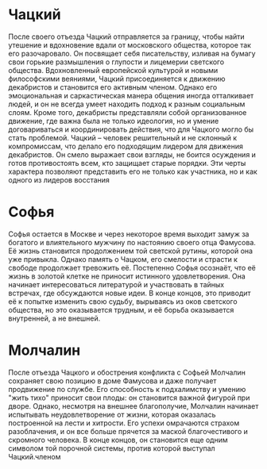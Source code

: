 # Чацкий
После своего отъезда Чацкий отправляется за границу, чтобы найти утешение и вдохновение вдали от московского общества, которое так его разочаровало. Он посвящает себя писательству, изливая на бумагу свои горькие размышления о глупости и лицемерии светского общества. Вдохновленный европейской культурой и новыми философскими веяниями, Чацкий присоединяется к движению декабристов и становится его активным членом. Однако его эмоциональная и саркастическая манера общения иногда отталкивает людей, и он не всегда умеет находить подход к разным социальным слоям. Кроме того, декабристы представляли собой организованное движение, где важна была не только идеология, но и умение договариваться и координировать действия, что для Чацкого могло бы стать проблемой. Чацкий – человек решительный и не склонный к компромиссам, что делало его подходящим лидером для движения декабристов. Он смело выражает свои взгляды, не боится осуждения и готов противостоять всем, кто защищает старые порядки. Эти черты характера позволяют представить его не только как участника, но и как одного из лидеров восстания

# Софья
Софья остается в Москве и через некоторое время выходит замуж за богатого и влиятельного мужчину по настоянию своего отца Фамусова. Её жизнь становится продолжением той светской рутины, которой она уже привыкла. Однако память о Чацком, его смелости и страсти к свободе продолжает тревожить её. Постепенно Софья осознаёт, что её жизнь в золотой клетке не приносит истинного удовлетворения. Она начинает интересоваться литературой и участвовать в тайных встречах, где обсуждаются новые идеи. В конце концов, это приводит её к попытке изменить свою судьбу, вырываясь из оков светского общества, но это оказывается трудным, и её борьба оказывается внутренней, а не внешней.

# Молчалин
После отъезда Чацкого и обострения конфликта с Софьей Молчалин сохраняет свою позицию в доме Фамусова и даже получает продвижение по службе. Его способность к подхалимству и умению "жить тихо" приносит свои плоды: он становится важной фигурой при дворе. Однако, несмотря на внешнее благополучие, Молчалин начинает испытывать неудовлетворение от жизни, которая оказалась построенной на лести и хитрости. Его успехи омрачаются страхом разоблачения, и он все больше прячется за маской благочестивого и скромного человека. В конце концов, он становится еще одним символом той порочной системы, против которой выступал Чацкий.членом